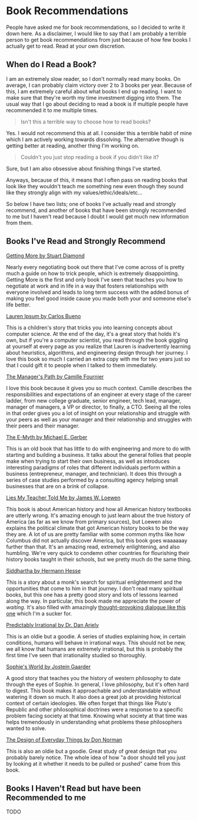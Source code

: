 Book Recommendations
====================

People have asked me for book recommendations, so I decided to write it down here.  As a disclaimer, I would like to say that I am probably a terrible person to get book recommendations from just because of how few books I actually get to read.  Read at your own discretion.

## When do I Read a Book?

I am an extremely slow reader, so I don't normally read many books.  On average, I can probably claim victory over 2 to 3 books per year.  Because of this, I am extremely careful about what books I end up reading.  I want to make sure that they're worth my time investment digging into them.  The usual way that I go about deciding to read a book is if multiple people have recommended it to me multiple times.

> Isn't this a terrible way to choose how to read books?

Yes.  I would not recommend this at all.  I consider this a terrible habit of mine which I am actively working towards dissolving.  The alternative though is getting better at reading, another thing I'm working on.

> Couldn't you just stop reading a book if you didn't like it?

Sure, but I am also obsessive about finishing things I've started.

Anyways, because of this, it means that I often pass on reading books that look like they wouldn't teach me something new even though they sound like they strongly align with my values/ethic/ideals/etc...

So below I have two lists; one of books I've actually read and strongly recommend, and another of books that have been strongly recommended to me but I haven't read because I doubt I would get much new information from them.

## Books I've Read and Strongly Recommend

[Getting More by Stuart Diamond](https://www.amazon.com/Getting-More-Persuasive-Person-Work/dp/0307716902)

Nearly every negotiating book out there that I've come across of is pretty much a guide on how to trick people, which is extremely disappointing.  Getting More is the first and only book I've seen that teaches you how to negotiate at work and in life in a way that fosters relationships with everyone involved and leads to long term success with the added bonus of making you feel good inside cause you made both your and someone else's life better.

[Lauren Ipsum by Carlos Bueno](https://www.amazon.com/Lauren-Ipsum-Computer-Science-Improbable-ebook/dp/B00QL616IC)

This is a children's story that tricks you into learning concepts about computer science.  At the end of the day, it's a great story that holds it's own, but if you're a computer scientist, you read through the book giggling at yourself at every page as you realize that Lauren is inadvertently learning about heuristics, algorithms, and engineering design through her journey.  I love this book so much I carried an extra copy with me for two years just so that I could gift it to people when I talked to them immediately.

[The Manager's Path by Camille Fournier](https://www.amazon.com/Managers-Path-Leaders-Navigating-Growth/dp/1491973897)

I love this book because it gives you so much context.  Camille describes the responsibilities and expectations of an engineer at every stage of the career ladder, from new college graduate, senior engineer, tech lead, manager, manager of managers, a VP or director, to finally, a CTO.  Seeing all the roles in that order gives you a lot of insight on your relationship and struggle with your peers as well as your manager and their relationship and struggles with their peers and their manager.

[The E-Myth by Michael E. Gerber](https://www.amazon.com/Myth-Revisited-Small-Businesses-About/dp/0887307280/)

This is an old book that has little to do with engineering and more to do with starting and building a business.  It talks about the general follies that people make when trying to start their own business, as well as introduces interesting paradigms of roles that different individuals perform within a business (entrepreneur, manager, and technician).  It does this through a series of case studies performed by a consulting agency helping small businesses that are on a brink of collapse.

[Lies My Teacher Told Me by James W. Loewen](https://www.amazon.com/Lies-My-Teacher-Told-Everything/dp/0743296281/)

This book is about American history and how all American history textbooks are utterly wrong.  It's amazing enough to just learn about the true history of America (as far as we know from primary sources), but Loewen also explains the political climate that got American history books to be the way they are.  A lot of us are pretty familiar with some common myths like how Columbus did not actually discover America, but this book goes waaaaaay further than that.  It's an amazing read, extremely enlightening, and also humbling.  We're very quick to condemn other countries for flourishing their history books taught in their schools, but we pretty much do the same thing.

[Siddhartha by Hermann Hesse](https://www.amazon.com/Siddhartha-Hermann-Hesse/dp/1420951483/)

This is a story about a monk's search for spiritual enlightenment and the opportunities that come to him in that journey.  I don't read many spiritual books, but this one has a pretty good story and lots of lessons learned along the way.  In particular, this book made me appreciate the power of _waiting_.  It's also filled with amazingly [thought-provoking dialogue like this one](https://gist.github.com/mdayaram/49ae99ab26ba326f0ae44883339b60db) which I'm a sucker for.

[Predictably Irrational by Dr. Dan Ariely](https://www.amazon.com/Predictably-Irrational-Revised-Expanded-Decisions/dp/0061353248/)

This is an oldie but a goodie.  A series of studies explaining how, in certain conditions, humans will behave in irrational ways.  This should not be new, we all know that humans are extremely irrational, but this is probably the first time I've seen that irrationality studied so thoroughly.

[Sophie's World by Jostein Gaarder](https://www.amazon.com/Sophies-World-History-Philosophy-Classics/dp/0374530718/)

A good story that teaches you the history of western philosophy to date through the eyes of Sophie.  In general, I love philosophy, but it's often hard to digest.  This book makes it approachable and understandable without watering it down so much.  It also does a great job at providing historical context of certain ideologies.  We often forget that things like Pluto's Republic and other philosophical doctrines were a response to a specific problem facing society at that time.  Knowing what society at that time was helps tremendously in understanding what problems these philosophers wanted to solve.

[The Design of Everyday Things by Don Norman](https://www.amazon.com/Design-Everyday-Things-Revised-Expanded/dp/0465050654/)

This is also an oldie but a goodie.  Great study of great design that you probably barely notice.  The whole idea of how "a door should tell you just by looking at it whether it needs to be pulled or pushed" came from this book.


## Books I Haven't Read but have been Recommended to me

TODO
